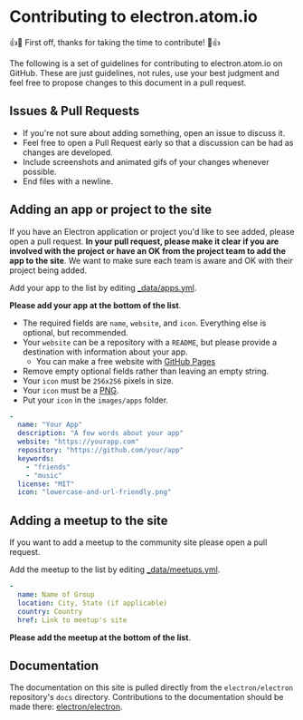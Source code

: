 # Contributing to electron.atom.io

:+1::tada: First off, thanks for taking the time to contribute! :tada::+1:

The following is a set of guidelines for contributing to electron.atom.io on GitHub. These are just guidelines, not rules, use your best judgment and feel free to propose changes to this document in a pull request.

## Issues & Pull Requests

* If you're not sure about adding something, open an issue to discuss it.
* Feel free to open a Pull Request early so that a discussion can be had as changes are developed.
* Include screenshots and animated gifs of your changes whenever possible.
* End files with a newline.


## Adding an app or project to the site

If you have an Electron application or project you'd like to see added, please
open a pull request. **In your pull request, please make it clear if you are
involved with the project or have an OK from the project team to add the app
to the site**. We want to make sure each team is aware and OK with their project
being added.

Add your app to the list by editing [_data/apps.yml](/_data/apps.yml).

**Please add your app at the bottom of the list**.

* The required fields are `name`, `website`, and `icon`. Everything else is
  optional, but recommended.
* Your `website` can be a repository with a `README`, but please provide a destination with information about your app.
  * You can make a free website with [GitHub Pages](https://pages.github.com)
* Remove empty optional fields rather than leaving an empty string.
* Your `icon` must be `256x256` pixels in size.
* Your `icon` must be a [PNG](https://en.wikipedia.org/wiki/Portable_Network_Graphics).
* Put your `icon` in the `images/apps` folder.

```yml
-
  name: "Your App"
  description: "A few words about your app"
  website: "https://yourapp.com"
  repository: "https://github.com/your/app"
  keywords:
    - "friends"
    - "music"
  license: "MIT"
  icon: "lowercase-and-url-friendly.png"
```

## Adding a meetup to the site

If you want to add a meetup to the community site please open a pull request.

Add the meetup to the list by editing [_data/meetups.yml](/_data/meetups.yml).

```yml
-
  name: Name of Group
  location: City, State (if applicable)
  country: Country
  href: Link to meetup's site
```

**Please add the meetup at the bottom of the list**.

## Documentation

The documentation on this site is pulled directly from the `electron/electron` repository's `docs` directory. Contributions to the documentation should be made there: [electron/electron](https://github.com/electron/electron/tree/master/docs).

